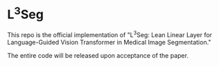 # L<sup>3</sup>Seg

This repo is the official implementation of "L<sup>3</sup>Seg: Lean Linear Layer for Language-Guided Vision Transformer in Medical Image Segmentation."

The entire code will be released upon acceptance of the paper.

